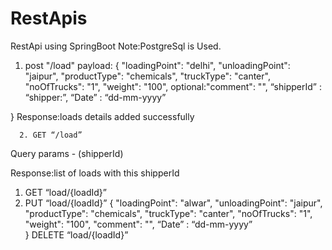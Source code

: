 # RestApis
RestApi using SpringBoot
Note:PostgreSql is Used.

1. post "/load"
payload:
{
	"loadingPoint": "delhi",
	"unloadingPoint": "jaipur",
	"productType": "chemicals",
	"truckType": "canter",
	"noOfTrucks": "1",
	"weight": "100",
            optional:"comment": "",
	“shipperId” : “shipper:<UUID>”,
	“Date” : “dd-mm-yyyy”
	
}
Response:loads details added successfully 

      2. GET “/load”

Query params - (shipperId)

Response:list of loads with this shipperId

1. GET “load/{loadId}”
2. PUT “load/{loadId}”
{
	"loadingPoint": "alwar",
	"unloadingPoint": "jaipur",
	"productType": "chemicals",
	"truckType": "canter",
	"noOfTrucks": "1",
	"weight": "100",
            "comment": "",
                       “Date” : “dd-mm-yyyy”	
}
DELETE “load/{loadId}”
